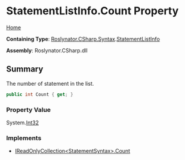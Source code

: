 # StatementListInfo\.Count Property

[Home](../../../../../README.md)

**Containing Type**: [Roslynator.CSharp.Syntax](../../README.md)\.[StatementListInfo](../README.md)

**Assembly**: Roslynator\.CSharp\.dll

## Summary

The number of statement in the list\.

```csharp
public int Count { get; }
```

### Property Value

System\.[Int32](https://docs.microsoft.com/en-us/dotnet/api/system.int32)

### Implements

* [IReadOnlyCollection\<StatementSyntax>.Count](https://docs.microsoft.com/en-us/dotnet/api/system.collections.generic.ireadonlycollection-1.count)
